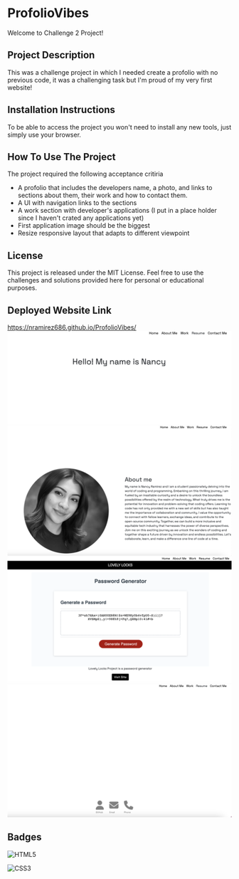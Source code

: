 # ProfolioVibes

Welcome to Challenge 2 Project!

## **Project Description**

This was a challenge project in which I needed create a profolio with no previous code, it was a challenging task but I'm proud of my very first website!

## **Installation Instructions**

To be able to access the project you won't need to install any new tools, just simply use your browser.

## **How To Use The Project**

The project required the following acceptance critiria

- A profolio that includes the developers name, a photo, and links to sections about them, their work and how to contact them.
- A UI with navigation links to the sections
- A work section with developer's applications (I put in a place holder since I haven't crated any applications yet)
- First application image should be the biggest
- Resize responsive layout that adapts to different viewpoint

## **License**

This project is released under the MIT License. Feel free to use the challenges and solutions provided here for personal or educational purposes.

## **Deployed Website Link**

https://nramirez686.github.io/ProfolioVibes/
![Website screenshot](./assets/images/homeprofolio.png)
![Website screenshot](./assets/images/about-me.png)
![Website screenshot](./assets/images/workpro.png)
![Website screenshot](./assets/images/contacts.png)

## **Badges**

![HTML5](https://img.shields.io/badge/HTML5-E34F26?style=for-the-badge&logo=html5&logoColor=white)

![CSS3](https://img.shields.io/badge/CSS3-1572B6?style=for-the-badge&logo=css3&logoColor=white)
